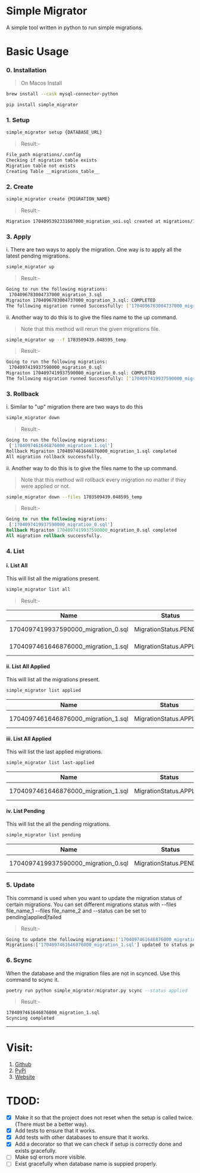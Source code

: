 # Simple Migrator

A simple tool written in python to run simple migrations.

# Basic Usage

### 0. Installation
> On Macos Install
```bash
brew install --cask mysql-connector-python
```
```bash
pip install simple_migrator
```

### 1. Setup
```bash
simple_migrator setup {DATABASE_URL}
```
> Result:-
```bash
File_path migrations/.config
Checking if migration table exists
Migration table not exists
Creating Table __migrations_table__
```

### 2. Create 
```bash
simple_migrator create {MIGRATION_NAME} 
```
> Result:-
```bash
Migration 1704095392331687000_migration_uoi.sql created at migrations/1704095392331687000_migration_uoi.sql
```
### 3. Apply 
i. There are two ways to apply the migration. One way is to apply all the latest pending migrations.
```bash
simple_migrator up  
```
> Result:-
```bash
Going to run the following migrations:
 1704096783004737000_migration_3.sql
Migraiton 1704096783004737000_migration_3.sql: COMPLETED
The following migration runned Successfully: ['1704096783004737000_migration_3.sql']
```
ii. Another way to do this is to give the files name to the up command. 
> Note that this method will rerun the given migrations file.
```bash
simple_migrator up --f 1703509439.048595_temp
```
> Result:-
```bash
Going to run the following migrations:
 1704097419937590000_migration_0.sql
Migraiton 1704097419937590000_migration_0.sql: COMPLETED
The following migration runned Successfully: ['1704097419937590000_migration_0.sql']
```

### 3. Rollback 
i. Similar to "up" migration there are two ways to do this 
```bash
simple_migrator down 
```
> Result:-
```bash
Going to run the following migrations:
 ['1704097461646876000_migration_1.sql']
Rollback Migraiton 1704097461646876000_migration_1.sql completed
All migration rollback successfully.
```
ii. Another way to do this is to give the files name to the up command. 
> Note that this method will rollback every migration no matter if they were applied or not.
```bash
simple_migrator down --files 1703509439.048595_temp
```
> Result:-
```sql
Going to run the following migrations:
 ['1704097419937590000_migration_0.sql']
Rollback Migraiton 1704097419937590000_migration_0.sql completed
All migration rollback successfully.
```
### 4. List
#### i.  List All
This will list all the migrations present.
```bash
simple_migrator list all
```
> Result:-

| Name                                   | Status                  | Applied At                   |
| -------------------------------------- | ----------------------- | ---------------------------- |
| 1704097419937590000_migration_0.sql    | MigrationStatus.PENDING | 2024-01-01 14:03:14.225402   |
| 1704097461646876000_migration_1.sql    | MigrationStatus.APPLIED | 2024-01-01 14:00:21.011784   |

#### ii. List All Applied
This will list all the migrations present.
```bash
simple_migrator list applied 
```

| Name                                   | Status                  | Applied At                   |
| -------------------------------------- | ----------------------- | ---------------------------- |
| 1704097461646876000_migration_1.sql    | MigrationStatus.APPLIED | 2024-01-01 14:00:21.011784   |

#### iii. List All Applied
This will list the last applied migrations. 
```bash
simple_migrator list last-applied 
```
| Name                                   | Status                  | Applied At                   |
| -------------------------------------- | ----------------------- | ---------------------------- |
| 1704097461646876000_migration_1.sql    | MigrationStatus.APPLIED | 2024-01-01 14:00:21.011784   |

#### iv. List Pending 
This will list the all the pending migrations. 
```bash
simple_migrator list pending 
```
| Name                                   | Status                  | Applied At                   |
| -------------------------------------- | ----------------------- | ---------------------------- |
| 1704097419937590000_migration_0.sql    | MigrationStatus.PENDING | 2024-01-01 14:03:14.225402   |

### 5. Update 
This command is used when you want to update the migration status of certain migrations. You can set different migrations status with --files file_name_1 --files file_name_2 and --status can be set to pending|applied|failed
> Result:-
```bash
Going to update the following migrations:['1704097461646876000_migration_1.sql'] to status pending
Migrations:['1704097461646876000_migration_1.sql'] updated to status pending
```
### 6. Scync 
When the database and the migration files are not in scynced. Use this command to scync it.
```sql
poetry run python simple_migrator/migrator.py scync --status applied
```
> Result:-
```bash
1704097461646876000_migration_1.sql
Scyncing completed
```

---

# Visit:
1. [Github](https://github.com/h-tiwari-dev/Simple-Migrator)
2. [PyPi](https://pypi.org/project/simple_migrator/)
3. [Website](https://h-tiwari-dev.github.io/Simple-Migrator/)


# TDOD:
* [x] Make it so that the project does not reset when the setup is called twice.(There must be a better way).
* [x] Add tests to ensure that it works.
* [x] Add tests with other databases to ensure that it works.
* [x] Add a decorator so that we can check if setup is correctly done and exists gracefully.
* [ ] Make sql errors more visible.
* [ ] Exist gracefully when database name is suppied properly.
